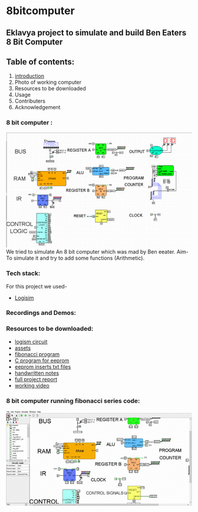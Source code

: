 # 8bitcomputer
## Eklavya project to simulate and build Ben Eaters 8 Bit Computer

## Table of contents:
  1. [introduction](intro.md)
  2. Photo of working computer
  3. Resources to be downloaded
  4. Usage
  5. Contributers
  6. Acknowledgement



### 8 bit computer :
![](https://github.com/ninja3011/8bitcomputer/blob/master/asds.PNG)
We tried to simulate An 8 bit computer which was mad by Ben eeater.
Aim-To simulate it and try to add some functions (Arithmetic).

### Tech stack:
  For this project we used-
    <ul>
  <li><a href='https://logisim.en.uptodown.com/windows'>Logisim</a></li>
    </ul>
    
### Recordings and Demos:

### Resources to be downloaded:

- [logism circuit](https://github.com/ninja3011/8bitcomputer/blob/master/8bitcomputer.circ)
- [assets](https://github.com/ninja3011/8bitcomputer/blob/master/assets.zip)
- [fibonacci program](https://github.com/ninja3011/8bitcomputer/blob/master/programs.zip)
- [C program for eeprom](https://github.com/ninja3011/8bitcomputer/blob/master/rom_inserts_programs.zip)
- [eeprom inserts txt files](https://github.com/ninja3011/8bitcomputer/blob/master/rom_inserts.zip)
- [handwritten notes](https://github.com/ninja3011/8bitcomputer/blob/master/assets.zip)
- [full project report](https://github.com/ninja3011/8bitcomputer/blob/master/8bitcomputer.docx)
- [working video](https://drive.google.com/file/d/1I9pkEEhcmzGA9qCnPIdLh6NQYxmB5jP2/view?usp=sharing)

### 8 bit computer running fibonacci series code:
![](https://github.com/ninja3011/8bitcomputer/blob/master/Logisim_%20main%20of%208bitcomputer%202020-06-13%2010-27-48.gif)



